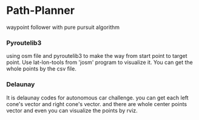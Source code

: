 # Path-Planner
waypoint follower with pure pursuit algorithm

### Pyroutelib3 
using osm file and pyroutelib3 to make the way from start point to target point.
Use lat-lon-tools from 'josm' program to visualize it.
You can get the whole points by the csv file.

### Delaunay
It is delaunay codes for autonomous car challenge.
you can get each left cone's vector and right cone's vector.
and there are whole center points vector and even you can visualize the points by rviz.
